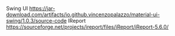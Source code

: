 Swing UI https://jar-download.com/artifacts/io.github.vincenzopalazzo/material-ui-swing/1.0.3/source-code
IReport https://sourceforge.net/projects/ireport/files/iReport/iReport-5.6.0/
